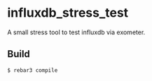 influxdb_stress_test
=====

A small stress tool to test influxdb via exometer.

Build
-----

    $ rebar3 compile
